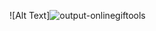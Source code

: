 ![Alt Text]![output-onlinegiftools](https://github.com/pathepunikhil/AWS-S3-Pre-signed-URL-with-AWS-Cognito-Auth-and-Encrypted-S3-Data/assets/131676013/cb6f713f-2d10-4355-898d-d2b237af608a)
